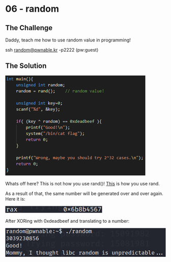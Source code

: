 # 06 - random

## The Challenge

Daddy, teach me how to use random value in programming!

ssh random@pwnable.kr -p2222 \(pw:guest\)

## The Solution

![](../.gitbook/assets/image%20%2823%29.png)

Whats off here? This is not how you use rand\(\)! [This](https://stackoverflow.com/questions/1108780/why-do-i-always-get-the-same-sequence-of-random-numbers-with-rand) is how you use rand.

As a result of that, the same number will be generated over and over again. Here it is:

![](../.gitbook/assets/image%20%2825%29.png)

After XORing with 0xdeadbeef and translating to a number:

 

![](../.gitbook/assets/image%20%2826%29.png)

